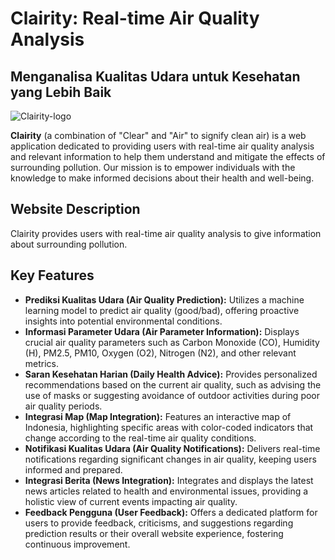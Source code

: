 # Clairity: Real-time Air Quality Analysis

## Menganalisa Kualitas Udara untuk Kesehatan yang Lebih Baik

![Clairity-logo](https://github.com/user-attachments/assets/ba16647e-95b8-48d6-9316-dc6665d3ce01) 

**Clairity** (a combination of "Clear" and "Air" to signify clean air) is a web application dedicated to providing users with real-time air quality analysis and relevant information to help them understand and mitigate the effects of surrounding pollution. Our mission is to empower individuals with the knowledge to make informed decisions about their health and well-being.

## Website Description

Clairity provides users with real-time air quality analysis to give information about surrounding pollution.

## Key Features

* **Prediksi Kualitas Udara (Air Quality Prediction):** Utilizes a machine learning model to predict air quality (good/bad), offering proactive insights into potential environmental conditions.
* **Informasi Parameter Udara (Air Parameter Information):** Displays crucial air quality parameters such as Carbon Monoxide (CO), Humidity (H), PM2.5, PM10, Oxygen (O2), Nitrogen (N2), and other relevant metrics.
* **Saran Kesehatan Harian (Daily Health Advice):** Provides personalized recommendations based on the current air quality, such as advising the use of masks or suggesting avoidance of outdoor activities during poor air quality periods.
* **Integrasi Map (Map Integration):** Features an interactive map of Indonesia, highlighting specific areas with color-coded indicators that change according to the real-time air quality conditions.
* **Notifikasi Kualitas Udara (Air Quality Notifications):** Delivers real-time notifications regarding significant changes in air quality, keeping users informed and prepared.
* **Integrasi Berita (News Integration):** Integrates and displays the latest news articles related to health and environmental issues, providing a holistic view of current events impacting air quality.
* **Feedback Pengguna (User Feedback):** Offers a dedicated platform for users to provide feedback, criticisms, and suggestions regarding prediction results or their overall website experience, fostering continuous improvement.
